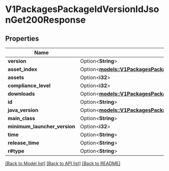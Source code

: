 # V1PackagesPackageIdVersionIdJsonGet200Response

## Properties

Name | Type | Description | Notes
------------ | ------------- | ------------- | -------------
**version** | Option<**String**> |  | [optional]
**asset_index** | Option<[**models::V1PackagesPackageIdVersionIdJsonGet200ResponseAssetIndex**](_v1_packages__packageId___versionId__json_get_200_response_assetIndex.md)> |  | [optional]
**assets** | Option<**i32**> |  | [optional]
**compliance_level** | Option<**i32**> |  | [optional]
**downloads** | Option<[**models::V1PackagesPackageIdVersionIdJsonGet200ResponseDownloads**](_v1_packages__packageId___versionId__json_get_200_response_downloads.md)> |  | [optional]
**id** | Option<**String**> |  | [optional]
**java_version** | Option<[**models::V1PackagesPackageIdVersionIdJsonGet200ResponseJavaVersion**](_v1_packages__packageId___versionId__json_get_200_response_javaVersion.md)> |  | [optional]
**main_class** | Option<**String**> |  | [optional]
**minimum_launcher_version** | Option<**i32**> |  | [optional]
**time** | Option<**String**> |  | [optional]
**release_time** | Option<**String**> |  | [optional]
**r#type** | Option<**String**> |  | [optional]

[[Back to Model list]](../README.md#documentation-for-models) [[Back to API list]](../README.md#documentation-for-api-endpoints) [[Back to README]](../README.md)


